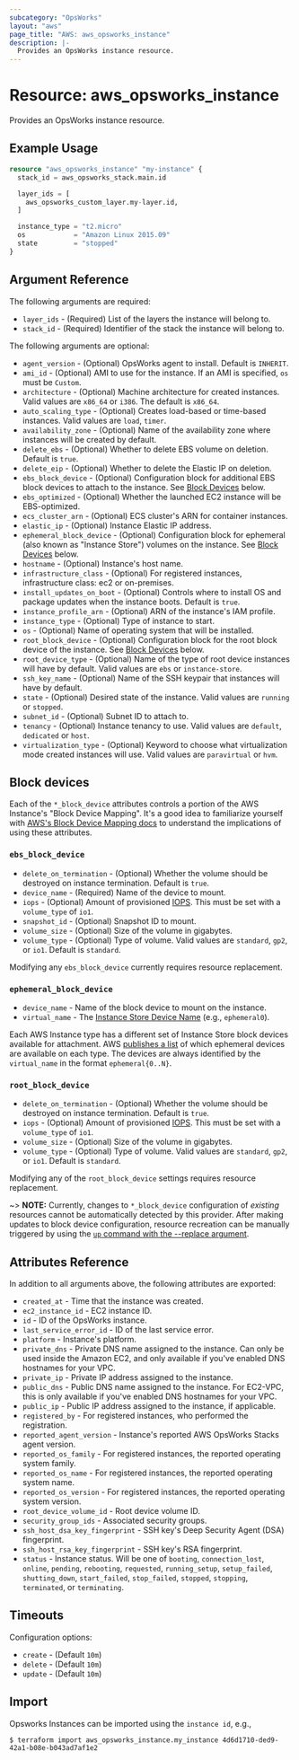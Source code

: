```yaml
---
subcategory: "OpsWorks"
layout: "aws"
page_title: "AWS: aws_opsworks_instance"
description: |-
  Provides an OpsWorks instance resource.
---
```


# Resource: aws_opsworks_instance

Provides an OpsWorks instance resource.

## Example Usage

```terraform
resource "aws_opsworks_instance" "my-instance" {
  stack_id = aws_opsworks_stack.main.id

  layer_ids = [
    aws_opsworks_custom_layer.my-layer.id,
  ]

  instance_type = "t2.micro"
  os            = "Amazon Linux 2015.09"
  state         = "stopped"
}
```

## Argument Reference

The following arguments are required:

* `layer_ids` - (Required) List of the layers the instance will belong to.
* `stack_id` - (Required) Identifier of the stack the instance will belong to.

The following arguments are optional:

* `agent_version` - (Optional) OpsWorks agent to install. Default is `INHERIT`.
* `ami_id` - (Optional) AMI to use for the instance.  If an AMI is specified, `os` must be `Custom`.
* `architecture` - (Optional) Machine architecture for created instances.  Valid values are `x86_64` or `i386`. The default is `x86_64`.
* `auto_scaling_type` - (Optional) Creates load-based or time-based instances.  Valid values are `load`, `timer`.
* `availability_zone` - (Optional) Name of the availability zone where instances will be created by default.
* `delete_ebs` - (Optional) Whether to delete EBS volume on deletion. Default is `true`.
* `delete_eip` - (Optional) Whether to delete the Elastic IP on deletion.
* `ebs_block_device` - (Optional) Configuration block for additional EBS block devices to attach to the instance. See [Block Devices](#block-devices) below.
* `ebs_optimized` - (Optional) Whether the launched EC2 instance will be EBS-optimized.
* `ecs_cluster_arn` - (Optional) ECS cluster's ARN for container instances.
* `elastic_ip` - (Optional) Instance Elastic IP address.
* `ephemeral_block_device` - (Optional) Configuration block for ephemeral (also known as "Instance Store") volumes on the instance. See [Block Devices](#block-devices) below.
* `hostname` - (Optional) Instance's host name.
* `infrastructure_class` - (Optional) For registered instances, infrastructure class: ec2 or on-premises.
* `install_updates_on_boot` - (Optional) Controls where to install OS and package updates when the instance boots.  Default is `true`.
* `instance_profile_arn` - (Optional) ARN of the instance's IAM profile.
* `instance_type` - (Optional) Type of instance to start.
* `os` - (Optional) Name of operating system that will be installed.
* `root_block_device` - (Optional) Configuration block for the root block device of the instance. See [Block Devices](#block-devices) below.
* `root_device_type` - (Optional) Name of the type of root device instances will have by default. Valid values are `ebs` or `instance-store`.
* `ssh_key_name` - (Optional) Name of the SSH keypair that instances will have by default.
* `state` - (Optional) Desired state of the instance. Valid values are `running` or `stopped`.
* `subnet_id` - (Optional) Subnet ID to attach to.
* `tenancy` - (Optional) Instance tenancy to use. Valid values are `default`, `dedicated` or `host`.
* `virtualization_type` - (Optional) Keyword to choose what virtualization mode created instances will use. Valid values are `paravirtual` or `hvm`.

## Block devices

Each of the `*_block_device` attributes controls a portion of the AWS
Instance's "Block Device Mapping". It's a good idea to familiarize yourself with [AWS's Block Device
Mapping docs](http://docs.aws.amazon.com/AWSEC2/latest/UserGuide/block-device-mapping-concepts.html)
to understand the implications of using these attributes.

### `ebs_block_device`

* `delete_on_termination` - (Optional) Whether the volume should be destroyed on instance termination. Default is `true`.
* `device_name` - (Required) Name of the device to mount.
* `iops` - (Optional) Amount of provisioned [IOPS](http://docs.aws.amazon.com/AWSEC2/latest/UserGuide/ebs-io-characteristics.html). This must be set with a `volume_type` of `io1`.
* `snapshot_id` - (Optional) Snapshot ID to mount.
* `volume_size` - (Optional) Size of the volume in gigabytes.
* `volume_type` - (Optional) Type of volume. Valid values are `standard`, `gp2`, or `io1`. Default is `standard`.

Modifying any `ebs_block_device` currently requires resource replacement.

### `ephemeral_block_device`

* `device_name` - Name of the block device to mount on the instance.
* `virtual_name` - The [Instance Store Device Name](http://docs.aws.amazon.com/AWSEC2/latest/UserGuide/InstanceStorage.html#InstanceStoreDeviceNames) (e.g., `ephemeral0`).

Each AWS Instance type has a different set of Instance Store block devices
available for attachment. AWS [publishes a
list](http://docs.aws.amazon.com/AWSEC2/latest/UserGuide/InstanceStorage.html#StorageOnInstanceTypes)
of which ephemeral devices are available on each type. The devices are always
identified by the `virtual_name` in the format `ephemeral{0..N}`.

### `root_block_device`

* `delete_on_termination` - (Optional) Whether the volume should be destroyed on instance termination. Default is `true`.
* `iops` - (Optional) Amount of provisioned [IOPS](http://docs.aws.amazon.com/AWSEC2/latest/UserGuide/ebs-io-characteristics.html). This must be set with a `volume_type` of `io1`.
* `volume_size` - (Optional) Size of the volume in gigabytes.
* `volume_type` - (Optional) Type of volume. Valid values are `standard`, `gp2`, or `io1`. Default is `standard`.

Modifying any of the `root_block_device` settings requires resource
replacement.

~> **NOTE:** Currently, changes to `*_block_device` configuration of _existing_
resources cannot be automatically detected by this provider. After making updates
to block device configuration, resource recreation can be manually triggered by
using the [`up` command with the --replace argument](https://www.pulumi.com/docs/reference/cli/pulumi_up/).

## Attributes Reference

In addition to all arguments above, the following attributes are exported:

* `created_at` - Time that the instance was created.
* `ec2_instance_id` - EC2 instance ID.
* `id` - ID of the OpsWorks instance.
* `last_service_error_id` - ID of the last service error.
* `platform` - Instance's platform.
* `private_dns` - Private DNS name assigned to the instance. Can only be used inside the Amazon EC2, and only available if you've enabled DNS hostnames for your VPC.
* `private_ip` - Private IP address assigned to the instance.
* `public_dns` - Public DNS name assigned to the instance. For EC2-VPC, this is only available if you've enabled DNS hostnames for your VPC.
* `public_ip` - Public IP address assigned to the instance, if applicable.
* `registered_by` - For registered instances, who performed the registration.
* `reported_agent_version` - Instance's reported AWS OpsWorks Stacks agent version.
* `reported_os_family` - For registered instances, the reported operating system family.
* `reported_os_name` - For registered instances, the reported operating system name.
* `reported_os_version` - For registered instances, the reported operating system version.
* `root_device_volume_id` - Root device volume ID.
* `security_group_ids` - Associated security groups.
* `ssh_host_dsa_key_fingerprint` - SSH key's Deep Security Agent (DSA) fingerprint.
* `ssh_host_rsa_key_fingerprint` - SSH key's RSA fingerprint.
* `status` - Instance status. Will be one of `booting`, `connection_lost`, `online`, `pending`, `rebooting`, `requested`, `running_setup`, `setup_failed`, `shutting_down`, `start_failed`, `stop_failed`, `stopped`, `stopping`, `terminated`, or `terminating`.

## Timeouts

Configuration options:

- `create` - (Default `10m`)
- `delete` - (Default `10m`)
- `update` - (Default `10m`)

## Import

Opsworks Instances can be imported using the `instance id`, e.g.,

```
$ terraform import aws_opsworks_instance.my_instance 4d6d1710-ded9-42a1-b08e-b043ad7af1e2
```

